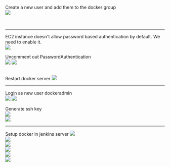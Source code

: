 Create a new user and add them to the docker group
<br>
<img src="https://github.com/LawrenceDavy13/DevopsProject-1-Java/blob/main/images/docker/dockerjenkins1.png">

<br>
<hr>
EC2 instance doesn't allow password based authentication by default. We need to enable it.
<br>
<img src="https://github.com/LawrenceDavy13/DevopsProject-1-Java/blob/main/images/docker/dockerjenkins2.png">
<br>

Uncomment out PasswordAuthentication
<br>
<img src="https://github.com/LawrenceDavy13/DevopsProject-1-Java/blob/main/images/docker/dockerjenkins3.png">
<img src="https://github.com/LawrenceDavy13/DevopsProject-1-Java/blob/main/images/docker/dockerjenkins4.png">

<br>
Restart docker server
<img src="https://github.com/LawrenceDavy13/DevopsProject-1-Java/blob/main/images/docker/dockerjenkins5.png">
<br>

<hr>
Login as new user dockeradmin
<br>
<img src="https://github.com/LawrenceDavy13/DevopsProject-1-Java/blob/main/images/docker/dockerjenkins6.png">
<img src="https://github.com/LawrenceDavy13/DevopsProject-1-Java/blob/main/images/docker/dockerjenkins7.png">
<br>

Generate ssh key
<br>
<img src="https://github.com/LawrenceDavy13/DevopsProject-1-Java/blob/main/images/docker/dockerjenkins8.png">
<br>
<img src="https://github.com/LawrenceDavy13/DevopsProject-1-Java/blob/main/images/docker/dockerjenkins9.png">
<br>

<hr>
Setup docker in jenkins server
<img src="https://github.com/LawrenceDavy13/DevopsProject-1-Java/blob/main/images/docker/dockerjenkins10.png">
<br>
<img src="https://github.com/LawrenceDavy13/DevopsProject-1-Java/blob/main/images/docker/dockerjenkins11.png">
<br>
<img src="https://github.com/LawrenceDavy13/DevopsProject-1-Java/blob/main/images/docker/dockerjenkins12.png">
<br>
<img src="https://github.com/LawrenceDavy13/DevopsProject-1-Java/blob/main/images/docker/dockerjenkins13.png">
<br>
<img src="https://github.com/LawrenceDavy13/DevopsProject-1-Java/blob/main/images/docker/dockerjenkins15.png">
<br>
<img src="https://github.com/LawrenceDavy13/DevopsProject-1-Java/blob/main/images/docker/dockerjenkins16.png">









